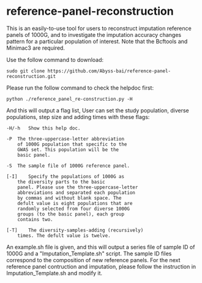 # reference-panel-reconstruction
This is an easily-to-use tool for users to reconstruct imputation reference panels of 1000G, and to investigate the imputation accuracy changes pattern for a particular population of interest. Note that the Bcftools and Minimac3 are required.

Use the follow command to download: 

  	sudo git clone https://github.com/Abyss-bai/reference-panel-reconstruction.git

Please run the follow command to check the helpdoc first:

	python ./reference_panel_re-construction.py -H

And this will output a flag list, User can set the study population, diverse populations, step size and adding times with these flags:
 	
 	-H/-h	Show this help doc.  
	
	-P	The three-uppercase-letter abbreviation 
		of 1000G population that specific to the 
		GWAS set. This population will be the 
		basic panel.
	
	-S	The sample file of 1000G reference panel.
	
	[-I]	Specify the populations of 1000G as 
		the diversity parts to the basic 
		panel. Please use the three-uppercase-letter 
		abbreviations and separated each population 
		by commas and without blank space. The 
		defult value is eight populations that are 
		randomly selected from four diverse 1000G 
		groups (to the basic panel), each group 
		contains two.
	
	[-T]	The diversity-samples-adding (recursively) 
		times. The defult value is twelve.
 
An example.sh file is given, and this will output a series file of sample ID of 1000G and a "Imputation_Template.sh" script. The sample ID files correspond to the composition of new reference panels. For the next reference panel contruction and imputation, please follow the instruction in Imputation_Template.sh and modify it. 
